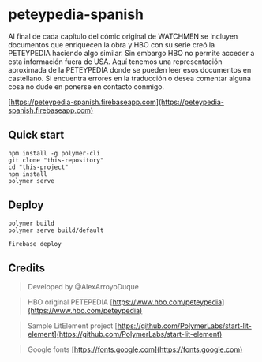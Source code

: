 # peteypedia-spanish

Al final de cada capítulo del cómic original de WATCHMEN se incluyen documentos que enriquecen la obra y HBO con su serie creó la PETEYPEDIA haciendo algo similar. Sin embargo HBO no permite acceder a esta información fuera de USA. Aquí tenemos una representación aproximada de la PETEYPEDIA donde se pueden leer esos documentos en castellano. Si encuentra errores en la traducción o desea comentar alguna cosa no dude en ponerse en contacto conmigo.

[https://peteypedia-spanish.firebaseapp.com](https://peteypedia-spanish.firebaseapp.com)

## Quick start

```
npm install -g polymer-cli
git clone "this-repository"
cd "this-project"
npm install
polymer serve
```

## Deploy

```
polymer build
polymer serve build/default
```

```
firebase deploy
```


## Credits
> Developed by @AlexArroyoDuque

> HBO original PETEPEDIA [https://www.hbo.com/peteypedia](https://www.hbo.com/peteypedia)

> Sample LitElement project [https://github.com/PolymerLabs/start-lit-element](https://github.com/PolymerLabs/start-lit-element)

> Google fonts [https://fonts.google.com](https://fonts.google.com)

